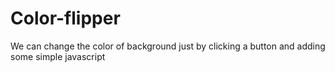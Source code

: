 # Color-flipper
We can change the color of background just by clicking a button and adding some simple javascript
